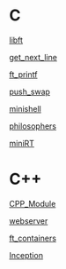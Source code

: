 # C
<a href = "">libft</a>

<a href = "">get_next_line</a>

<a href = "">ft_printf</a>

<a href = "">push_swap</a>

<a href = "">minishell</a>

<a href = "">philosophers</a>

<a href = "">miniRT</a>

# C++
<a href = "">CPP_Module</a>

<a href = "">webserver</a>

<a href = "">ft_containers</a>

<a href = "">Inception</a>
